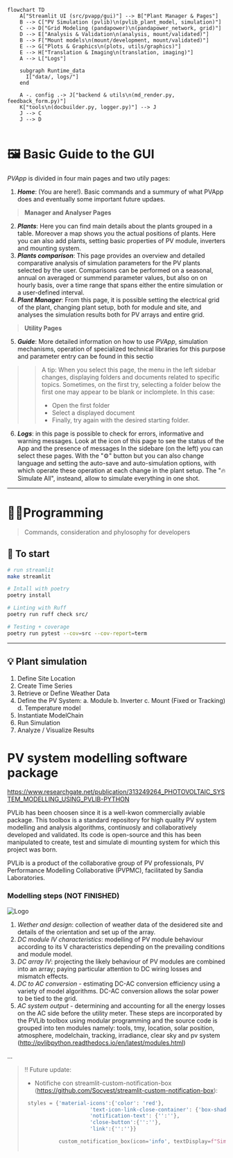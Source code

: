 ```mermaid
flowchart TD
    A["Streamlit UI (src/pvapp/gui)"] --> B["Plant Manager & Pages"]
    B --> C["PV Simulation (pvlib)\n(pvlib_plant_model, simulation)"]
    C --> D["Grid Modeling (pandapower)\n(pandapower_network, grid)"]
    D --> E["Analysis & Validation\n(analysis, mount/validated)"]
    B --> F["Mount models\n(mount/development, mount/validated)"]
    E --> G["Plots & Graphics\n(plots, utils/graphics)"]
    E --> H["Translation & Imaging\n(translation, imaging)"]
    A --> L["Logs"]

    subgraph Runtime_data
      I["data/, logs/"]
    end

    A -. config .-> J["backend & utils\n(md_render.py, feedback_form.py)"]
    K["tools\n(docbuilder.py, logger.py)"] --> J
    J --> C
    J --> D


```
<!-- [![CI](https://img.shields.io/github/actions/workflow/status/ef3st/pvapp/ci.yml?branch=main&label=CI)](https://github.com/ef3st/pvapp/actions)
[![Coverage](https://img.shields.io/codecov/c/github/ef3st/pvapp?label=coverage)](https://codecov.io/gh/ef3st/pvapp)
[![Last Commit](https://img.shields.io/github/last-commit/ef3st/pvapp)](https://github.com/ef3st/pvapp/commits/main) -->


<!-- > Solar Tracking software for a PV plant. Written in python, the iplant is model with pvlib -->

# 🖼️ Basic Guide to the GUI

*PVApp* is divided in four main pages and two utily pages:
1. ***Home***: (You are here!). Basic commands and a summury of what PVApp does and eventually some important future updaes.
> **Manager and Analyser Pages**
2. ***Plants***: Here you can find main details about the plants grouped in a table. Moreover a map shows you the actual positions of plants. Here you can also add plants, setting basic properties of PV module, inverters and mounting system.
3. ***Plants comparison***: This page provides an overview and detailed comparative analysis of simulation parameters for the PV plants selected by the user. Comparisons can be performed on a seasonal, annual on averaged or summend parameter values, but also on on hourly basis, over a time range that spans either the entire simulation or a user-defined interval.
4. ***Plant Manager***: From this page, it is possible setting the electrical grid of the plant, changing plant setup, both for module and site, and analyses the simulation results both for PV arrays and entire grid. 
  
> **Utility Pages**  
5. ***Guide***: More detailed information on how to use *PVApp*, simulation mechanisms, operation of specialized technical libraries for this purpose and parameter entry can be found in this sectio
>> A tip: When you select this page, the menu in the left sidebar changes, displaying folders and documents related to specific topics. Sometimes, on the first try, selecting a folder below the first one may appear to be blank or inclomplete. In this case:
>> - Open the first folder
>> - Select a displayed document
>> - Finally, try again with the desired starting folder.  
6. ***Logs***: in this page is possible to check for errors, informative and warning messages. Look at the icon of this page to see the status of the App and the presence of messages
In the sidebare (on the left) you can select these pages. With the "⚙️" button but you can also change language and setting the auto-save and auto-simulation options, with which operate these operation at each change in the plant setup. The "🔥 Simulate All", insteand, allow to simulate everything in one shot.

---
# 👨‍💻Programming
> Commands, consideration and phylosophy for developers




## 🚀 To start

```bash
# run streamlit
make streamlit

# Intall with poetry
poetry install

# Linting with Ruff
poetry run ruff check src/

# Testing + coverage
poetry run pytest --cov=src --cov-report=term

```
---

 ## 💡 Plant simulation

1. Define Site Location
2. Create Time Series
3. Retrieve or Define Weather Data
4. Define the PV System:
    a. Module
    b. Inverter
    c. Mount (Fixed or Tracking)
    d. Temperature model
5. Instantiate ModelChain
6. Run Simulation
7. Analyze / Visualize Results

# PV system modelling software package 
https://www.researchgate.net/publication/313249264_PHOTOVOLTAIC_SYSTEM_MODELLING_USING_PVLIB-PYTHON

PVLib has been choosen since it is a well-kwon commercially aviable package. This toolbox is a standard repository for high quality PV system modelling and analysis algorithms, continuosly and collaboratively developed and validated. Its code is open-source and this has been manipulated to create, test and simulate di mounting system for which this project was born.

PVLib is a product of the collaborative group of PV professionals, PV Performance Modelling Collaborative (PVPMC), facilitated by Sandia Laboratories.
### Modelling steps (NOT FINISHED)
![Logo](https://www.researchgate.net/profile/Arnold-Rix/publication/313249264/figure/fig1/AS:457596613206016@1486110942064/PVLib-workflow-chart.png)
1. *Wether and design*: collection of weather data of the desidered site and details of the orientation and set up of the array.
2. *DC module IV characteristics*: modelling of PV module behaviour according to its V characteristics depending on the prevailing conditions and module model.
3. *DC array IV*: projecting the likely behaviour of PV modules are combined into an array; paying particular attention to DC wiring losses and  mismatch effects.
4. *DC to AC conversion* - estimating DC-AC conversion efficiency using a variety of model algorithms. DC-AC conversion allows the solar power to be tied to the grid.
5. *AC system output* - determining and accounting for all the energy losses on the AC side before the utility meter. 
These steps are incorporated by the PVLib toolbox using modular programming and the source code is grouped into ten modules namely: tools, tmy, location, solar position, atmosphere, modelchain, tracking, irradiance, clear sky and pv system (http://pvlibpython.readthedocs.io/en/latest/modules.html)

...


> ‼️ Future update:
> - Notifiche con streamlit-custom-notification-box (https://github.com/Socvest/streamlit-custom-notification-box): 
>```python
>  styles = {'material-icons':{'color': 'red'},
>                      'text-icon-link-close-container': {'box-shadow': '#3896de 0px 4px'},
>                      'notification-text': {'':''},
>                      'close-button':{'':''},
>                      'link':{'':''}}
>
>            custom_notification_box(icon='info', textDisplay=f"Simulation for {plant["name"]} in site {site["name"]} done", externalLink='more info', url='#', styles=styles, key="foo")
>           
